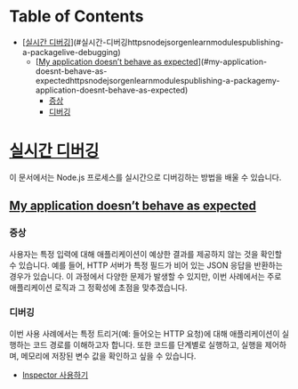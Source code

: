 # Table of Contents

- [[실시간 디버깅](https://nodejs.org/en/learn/modules/publishing-a-package#live-debugging)](#실시간-디버깅httpsnodejsorgenlearnmodulespublishing-a-packagelive-debugging)
  - [[My application doesn’t behave as expected](https://nodejs.org/en/learn/modules/publishing-a-package#my-application-doesnt-behave-as-expected)](#my-application-doesnt-behave-as-expectedhttpsnodejsorgenlearnmodulespublishing-a-packagemy-application-doesnt-behave-as-expected)
    - [증상](#증상)
    - [디버깅](#디버깅)

# [실시간 디버깅](https://nodejs.org/en/learn/modules/publishing-a-package#live-debugging)

이 문서에서는 Node.js 프로세스를 실시간으로 디버깅하는 방법을 배울 수 있습니다.


## [My application doesn’t behave as expected](https://nodejs.org/en/learn/modules/publishing-a-package#my-application-doesnt-behave-as-expected)





### 증상

사용자는 특정 입력에 대해 애플리케이션이 예상한 결과를 제공하지 않는 것을 확인할 수 있습니다. 예를 들어, HTTP 서버가 특정 필드가 비어 있는 JSON 응답을 반환하는 경우가 있습니다. 이 과정에서 다양한 문제가 발생할 수 있지만, 이번 사례에서는 주로 애플리케이션 로직과 그 정확성에 초점을 맞추겠습니다.


### 디버깅

이번 사용 사례에서는 특정 트리거(예: 들어오는 HTTP 요청)에 대해 애플리케이션이 실행하는 코드 경로를 이해하고자 합니다. 또한 코드를 단계별로 실행하고, 실행을 제어하며, 메모리에 저장된 변수 값을 확인하고 싶을 수 있습니다.

-   [Inspector 사용하기](https://nodejs.org/en/learn/diagnostics/live-debugging/using-inspector)



